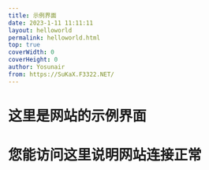 ```yaml
---
title: 示例界面
date: 2023-1-11 11:11:11
layout: helloworld
permalink: helloworld.html
top: true
coverWidth: 0
coverHeight: 0
author: Yosunair
from: https://SuKaX.F3322.NET/
---
```


#   这里是网站的示例界面      
#   您能访问这里说明网站连接正常      